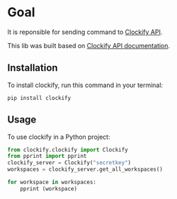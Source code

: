 # Goal
It is reponsible for sending command to [Clockify API](https://clockify.me/).

This lib was built based on [Clockify API documentation](https://clockify.me/developers-api).

## Installation
To install clockify, run this command in your terminal:
```
pip install clockify
```

## Usage
To use clockify in a Python project:

```python
from clockify.clockify import Clockify
from pprint import pprint 
clockify_server = Clockify("secretkey")
workspaces = clockify_server.get_all_workspaces()

for workspace in workspaces:
    pprint (workspace)
```